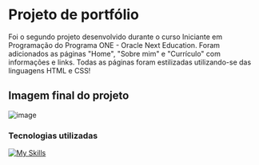 # Projeto de portfólio

Foi o segundo projeto desenvolvido durante o curso Iniciante em Programação do Programa ONE - Oracle Next Education. Foram adicionados as páginas "Home", "Sobre mim" e "Currículo" com informações e links. Todas as páginas foram estilizadas utilizando-se das linguagens HTML e CSS!

## Imagem final do projeto

![image](https://github.com/miguelfmds/projeto-portfolio/assets/157380435/d4c4d06e-637e-46f5-be69-ebda6e0fee62)



### Tecnologias utilizadas

[![My Skills](https://skillicons.dev/icons?i=html,css,vscode)](https://skillicons.dev)
